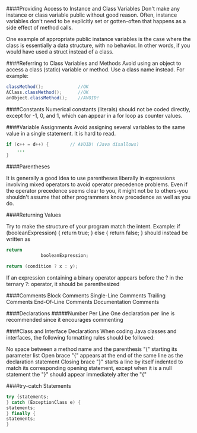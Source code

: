####Providing Access to Instance and Class Variables
Don't make any instance or class variable public without good reason. Often, instance variables don't need to be explicitly set or gotten-often that happens as a side effect of method calls.

One example of appropriate public instance variables is the case where the class is essentially a data structure, with no behavior. In other words, if you would have used a struct instead of a class.

####Referring to Class Variables and Methods
Avoid using an object to access a class (static) variable or method. Use a class name instead. For example:
```java
classMethod();             //OK
AClass.classMethod();      //OK
anObject.classMethod();    //AVOID!
```

####Constants
Numerical constants (literals) should not be coded directly, except for -1, 0, and 1, which can appear in a for loop as counter values.

####Variable Assignments
Avoid assigning several variables to the same value in a single statement. It is hard to read.
```java
if (c++ = d++) {        // AVOID! (Java disallows)
    ...
}
```
####Parentheses

It is generally a good idea to use parentheses liberally in expressions involving mixed operators to avoid operator precedence problems. Even if the operator precedence seems clear to you, it might not be to others-you shouldn't assume that other programmers know precedence as well as you do.

####Returning Values

Try to make the structure of your program match the intent. Example:
if (booleanExpression) {
    return true;
} else {
    return false;
}
should instead be written as
```java
return  
             booleanExpression;
```
```java
return (condition ? x : y);
```
If an expression containing a binary operator appears before the ? in the ternary ?: operator, it should be parenthesized

####Comments
Block Comments
Single-Line Comments
Trailing Comments
End-Of-Line Comments
Documentation Comments

####Declarations
#####Number Per Line
One declaration per line is recommended since it encourages commenting

####Class and Interface Declarations
When coding Java classes and interfaces, the following formatting rules should be followed:

No space between a method name and the parenthesis "(" starting its parameter list
Open brace "{" appears at the end of the same line as the declaration statement
Closing brace "}" starts a line by itself indented to match its corresponding opening statement, except when it is a null statement the "}" should appear immediately after the "{"

####try-catch Statements
```java
try {statements;
} catch (ExceptionClass e) {
statements;
} finally {
statements;
}
```